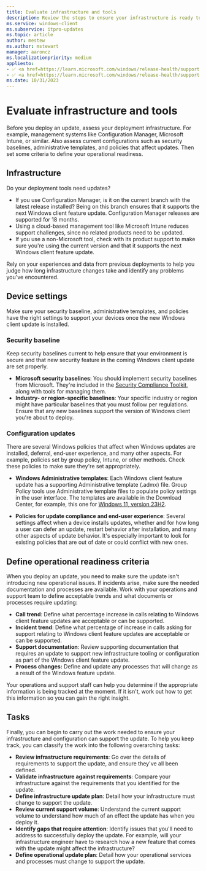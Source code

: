 ```yaml
---
title: Evaluate infrastructure and tools
description: Review the steps to ensure your infrastructure is ready to deploy updates to clients in your organization.
ms.service: windows-client
ms.subservice: itpro-updates
ms.topic: article
author: mestew
ms.author: mstewart
manager: aaroncz
ms.localizationpriority: medium
appliesto: 
- ✅ <a href=https://learn.microsoft.com/windows/release-health/supported-versions-windows-client target=_blank>Windows 11</a>
- ✅ <a href=https://learn.microsoft.com/windows/release-health/supported-versions-windows-client target=_blank>Windows 10</a>
ms.date: 10/31/2023
---
```


# Evaluate infrastructure and tools

Before you deploy an update, assess your deployment infrastructure. For example, management systems like Configuration Manager, Microsoft Intune, or similar. Also assess current configurations such as security baselines, administrative templates, and policies that affect updates. Then set some criteria to define your operational readiness.

## Infrastructure

Do your deployment tools need updates?

- If you use Configuration Manager, is it on the current branch with the latest release installed? Being on this branch ensures that it supports the next Windows client feature update. Configuration Manager releases are supported for 18 months.
- Using a cloud-based management tool like Microsoft Intune reduces support challenges, since no related products need to be updated.
- If you use a non-Microsoft tool, check with its product support to make sure you're using the current version and that it supports the next Windows client feature update.

Rely on your experiences and data from previous deployments to help you judge how long infrastructure changes take and identify any problems you've encountered.

## Device settings

Make sure your security baseline, administrative templates, and policies have the right settings to support your devices once the new Windows client update is installed.

### Security baseline

Keep security baselines current to help ensure that your environment is secure and that new security feature in the coming Windows client update are set properly.

- **Microsoft security baselines**: You should implement security baselines from Microsoft. They're included in the [Security Compliance Toolkit](https://www.microsoft.com/download/details.aspx?id=55319), along with tools for managing them.
- **Industry- or region-specific baselines**: Your specific industry or region might have particular baselines that you must follow per regulations. Ensure that any new baselines support the version of Windows client you're about to deploy.

### Configuration updates

There are several Windows policies that affect when Windows updates are installed, deferral, end-user experience, and many other aspects. For example, policies set by group policy, Intune, or other methods. Check these policies to make sure they're set appropriately.

- **Windows Administrative templates**: Each Windows client feature update has a supporting Administrative template (.admx) file. Group Policy tools use Administrative template files to populate policy settings in the user interface. The templates are available in the Download Center, for example, this one for [Windows 11, version 23H2](https://www.microsoft.com/download/details.aspx?id=105667).

- **Policies for update compliance and end-user experience**: Several settings affect when a device installs updates, whether and for how long a user can defer an update, restart behavior after installation, and many other aspects of update behavior. It's especially important to look for existing policies that are out of date or could conflict with new ones.

## Define operational readiness criteria

When you deploy an update, you need to make sure the update isn't introducing new operational issues. If incidents arise, make sure the needed documentation and processes are available. Work with your operations and support team to define acceptable trends and what documents or processes require updating:

- **Call trend**: Define what percentage increase in calls relating to Windows client feature updates are acceptable or can be supported.
- **Incident trend**: Define what percentage of increase in calls asking for support relating to Windows client feature updates are acceptable or can be supported.
- **Support documentation**: Review supporting documentation that requires an update to support new infrastructure tooling or configuration as part of the Windows client feature update.
- **Process changes:** Define and update any processes that will change as a result of the Windows feature update.

Your operations and support staff can help you determine if the appropriate information is being tracked at the moment. If it isn't, work out how to get this information so you can gain the right insight.

## Tasks

Finally, you can begin to carry out the work needed to ensure your infrastructure and configuration can support the update. To help you keep track, you can classify the work into the following overarching tasks:

- **Review infrastructure requirements**: Go over the details of requirements to support the update, and ensure they've all been defined.
- **Validate infrastructure against requirements**: Compare your infrastructure against the requirements that you identified for the update.
- **Define infrastructure update plan**: Detail how your infrastructure must change to support the update.
- **Review current support volume**: Understand the current support volume to understand how much of an effect the update has when you deploy it.
- **Identify gaps that require attention**: Identify issues that you'll need to address to successfully deploy the update. For example, will your infrastructure engineer have to research how a new feature that comes with the update might affect the infrastructure?
- **Define operational update plan**: Detail how your operational services and processes must change to support the update.
